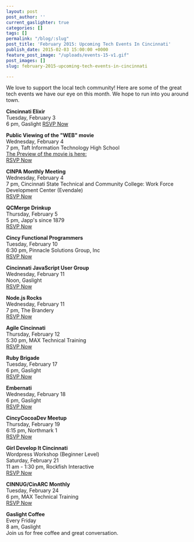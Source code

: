 ```yaml
---
layout: post
post_author: ''
current_gaslighter: true
categories: []
tags: []
permalink: "/blog/:slug"
post_title: 'February 2015: Upcoming Tech Events In Cincinnati'
publish_date: 2015-02-03 15:00:00 +0000
feature_post_image: "/uploads/events-15-v1.gif"
post_images: []
slug: february-2015-upcoming-tech-events-in-cincinnati

---
```

<p>We love to support the local tech community! Here are some of the great tech events we have our eye on this month. We hope to run into you around town.

<b>Cincinnati Elixir</b>
<br>Tuesday, February 3<br/> 6 pm, Gaslight
[RSVP Now](http://www.meetup.com/Cincinnati-Elixir-Meetup/events/219938985/)

<b>Public Viewing of the "WEB" movie
</b>
<br>Wednesday, February 4<br/>7 pm, Taft Information Technology High School
</br>
[The Preview of the movie is here:](http://vimeo.com/106111815)</br> 
[RSVP Now](http://www.meetup.com/TechLife-Cincinnati/events/217195462/)

<b>CINPA Monthly Meeting</b>
<br>Wednesday, February 4<br/>7 pm, Cincinnati State Technical and Community College: Work Force Development Center (Evendale)</br>
[RSVP Now](http://www.meetup.com/TechLife-Cincinnati/events/219975786/)

<b>QCMerge Drinkup</b></br>
Thursday, February 5 <br/>5 pm, Japp's since 1879</br>
[RSVP Now](http://www.meetup.com/QCMDrinkup/events/219202347/)

<b>Cincy Functional Programmers</b><br/>
Tuesday, February 10 <br/>
6:30 pm, Pinnacle Solutions Group, Inc</br>
[RSVP Now](http://www.meetup.com/TechLife-Cincinnati/events/220037560/)

<b>Cincinnati JavaScript User Group</b><br/>
Wednesday, February 11 <br/>
Noon, Gaslight<br/>
[RSVP Now](http://www.meetup.com/Cincinnati-Javascript-User-Group/events/qpzszjytdbpb/)

<b>Node.js Rocks</b><br/>
Wednesday, February 11 <br/>
7 pm, The Brandery<br/>
[RSVP Now](http://www.meetup.com/Node-cincy/events/201949332/)

<b>Agile Cincinnati</b><br/>
Thursday, February 12<br/>
5:30 pm, MAX Technical Training<br/>
[RSVP Now](http://www.meetup.com/TechLife-Cincinnati/events/219993666/)

<b>Ruby Brigade</b><br/>
Tuesday, February 17<br/>
6 pm, Gaslight<br/>
[RSVP Now](http://www.meetup.com/TechLife-Cincinnati/events/219207741/)

<b>Embernati</b><br/>
Wednesday, February 18<br/>
6 pm, Gaslight<br/>
[RSVP Now](http://www.meetup.com/EmberNati/events/qgwzdjytdbxb/)

<b>CincyCocoaDev Meetup</b>
</br>Thursday, February 19<br/>6:15 pm, Northmark 1</br>
[RSVP Now](http://www.meetup.com/CincyCocoaDev/events/219620045/)

<b>Girl Develop It Cincinnati</b>
</br>Wordpress Workshop (Beginner Level)
</br>Saturday, February 21<br/>11 am - 1:30 pm, Rockfish Interactive</br>
[RSVP Now](http://www.meetup.com/Girl-Develop-It-Cincinnati/events/218895024/)

<b>CINNUG/CinARC Monthly</b>
</br>Tuesday, February 24<br/>6 pm, MAX Technical Training</br>
[RSVP Now](http://www.meetup.com/TechLife-Cincinnati/events/ddqljcytdbgc/)

<b>Gaslight Coffee</b><br/>
Every Friday<br/>
8 am, Gaslight<br/>
Join us for free coffee and great conversation. 